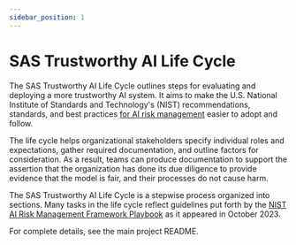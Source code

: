```yaml
---
sidebar_position: 1
---
```


# SAS Trustworthy AI Life Cycle
The SAS Trustworthy AI Life Cycle outlines steps for evaluating and deploying a more trustworthy AI system.
It aims to make the U.S. National Institute of Standards and Technology's (NIST) recommendations, standards, and best practices [for AI risk management](https://airc.nist.gov/AI_RMF_Knowledge_Base/AI_RMF) easier to adopt and follow.

The life cycle helps organizational stakeholders specify individual roles and expectations, gather required documentation, and outline factors for consideration.
As a result, teams can produce documentation to support the assertion that the organization has done its due diligence to provide evidence that the model is fair, and their processes do not cause harm.

The SAS Trustworthy AI Life Cycle is a stepwise process organized into sections.
Many tasks in the life cycle reflect guidelines put forth by the [NIST AI Risk Management Framework Playbook](https://www.nist.gov/itl/ai-risk-management-framework) as it appeared in October 2023.

For complete details, see the main project README.